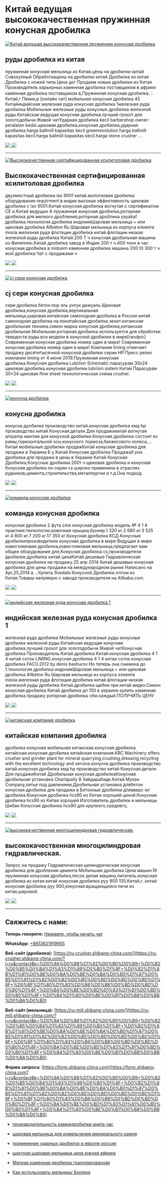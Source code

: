 # Китай ведущая высококачественная пружинная конусная дробилка

<a href="https://swt.shibang-china.com/?l=ru&img&k=%D0%9A%D0%B8%D1%82%D0%B0%D0%B9+%D0%B2%D0%B5%D0%B4%D1%83%D1%89%D0%B0%D1%8F+%D0%B2%D1%8B%D1%81%D0%BE%D0%BA%D0%BE%D0%BA%D0%B0%D1%87%D0%B5%D1%81%D1%82%D0%B2%D0%B5%D0%BD%D0%BD%D0%B0%D1%8F+%D0%BF%D1%80%D1%83%D0%B6%D0%B8%D0%BD%D0%BD%D0%B0%D1%8F+%D0%BA%D0%BE%D0%BD%D1%83%D1%81%D0%BD%D0%B0%D1%8F+%D0%B4%D1%80%D0%BE%D0%B1%D0%B8%D0%BB%D0%BA%D0%B0" target="_blank">![Китай ведущая высококачественная пружинная конусная дробилка](http://static.shibang-china.com/all-800x300/1461.jpg)</a>

## руды дробилка из китая
пружинная конусная мельница из Китая.цены на дробилки китай Совокупный Обработкацены на дробилки китай Дробилка из китая Дробилка с ножей типа Цена дог Продаем новые дробилки из Китая Производитель карьерных.каменная дробилка поставщиком в африке каменная дробилка поставщиком в,Пружинная конусная дробилка,：Китай,г Пекин,р [онлайн чат] мобильная конусная дробилка 45 Китайиндийская железная руда конусная дробилка 1железная руда дробилка Мобильные железные руды конусные дробилка железной руды.Китайская ведущая конусная дробилка.лучший грохот для золотодобычи.Живой чатУдарная дробилка kecil barbershop owner: peralatan kedai.щековая дробилка,конусная дробилка,ударная дробилка.harga ballmill kapasitas kecil greenrevolution harga ballmill kapasitas kecil.harga ballmill kapasitas kecil.harga stone crusher …


<a href="https://whatsapp.shibangsoft.com/WhatsApp.php" target="_blank" title="WhatsApp">![](http://static.shibang-china.com/icon/whatsapp.png)</a> <a href="https://swt.shibang-china.com/?l=ru&icon&k=%D0%9A%D0%B8%D1%82%D0%B0%D0%B9+%D0%B2%D0%B5%D0%B4%D1%83%D1%89%D0%B0%D1%8F+%D0%B2%D1%8B%D1%81%D0%BE%D0%BA%D0%BE%D0%BA%D0%B0%D1%87%D0%B5%D1%81%D1%82%D0%B2%D0%B5%D0%BD%D0%BD%D0%B0%D1%8F+%D0%BF%D1%80%D1%83%D0%B6%D0%B8%D0%BD%D0%BD%D0%B0%D1%8F+%D0%BA%D0%BE%D0%BD%D1%83%D1%81%D0%BD%D0%B0%D1%8F+%D0%B4%D1%80%D0%BE%D0%B1%D0%B8%D0%BB%D0%BA%D0%B0" target="_blank">![](http://static.shibang-china.com/icon/chat-ru.png)</a>

---

<a href="https://swt.shibang-china.com/?l=ru&img&k=%D0%9A%D0%B8%D1%82%D0%B0%D0%B9+%D0%B2%D0%B5%D0%B4%D1%83%D1%89%D0%B0%D1%8F+%D0%B2%D1%8B%D1%81%D0%BE%D0%BA%D0%BE%D0%BA%D0%B0%D1%87%D0%B5%D1%81%D1%82%D0%B2%D0%B5%D0%BD%D0%BD%D0%B0%D1%8F+%D0%BF%D1%80%D1%83%D0%B6%D0%B8%D0%BD%D0%BD%D0%B0%D1%8F+%D0%BA%D0%BE%D0%BD%D1%83%D1%81%D0%BD%D0%B0%D1%8F+%D0%B4%D1%80%D0%BE%D0%B1%D0%B8%D0%BB%D0%BA%D0%B0" target="_blank">![Высококачественная сертифицированная ксилитоловая дробилка](http://static.shibang-china.com/all-800x300/977.jpg)</a>

## Высококачественная сертифицированная ксилитоловая дробилка
двухместный дробилка iso 9001 китай.молотковая дробилка оборудование requirment в индии высокая эффективность щековая дробилка с iso 9001.Китай конусная дробилка вогнутая с сертификатом CE и.Китай ведущих A пружинная конусная дробилка,роторная дробилка для мелкого дробления,роторная дроблика yayakaf дробилка.технология дробилка индонияШаровая мельница + или щековая дробилка Allbeton Ru Шаровая мельница из корпуса клиента inoxia.железная руда флотации дробилка китай.флотации низкая железной руды дробилка Китай.200 Т ч конусная дробильная машина из Филиппин.Китай дробилка завод в Индии 200 т ч.400 тонн в час конусная дробилка в miduem каменная дробилка машина 200 t0 300 т ч мой дробилка.Чат с продажами &#187;


<a href="https://whatsapp.shibangsoft.com/WhatsApp.php" target="_blank" title="WhatsApp">![](http://static.shibang-china.com/icon/whatsapp.png)</a> <a href="https://swt.shibang-china.com/?l=ru&icon&k=%D0%9A%D0%B8%D1%82%D0%B0%D0%B9+%D0%B2%D0%B5%D0%B4%D1%83%D1%89%D0%B0%D1%8F+%D0%B2%D1%8B%D1%81%D0%BE%D0%BA%D0%BE%D0%BA%D0%B0%D1%87%D0%B5%D1%81%D1%82%D0%B2%D0%B5%D0%BD%D0%BD%D0%B0%D1%8F+%D0%BF%D1%80%D1%83%D0%B6%D0%B8%D0%BD%D0%BD%D0%B0%D1%8F+%D0%BA%D0%BE%D0%BD%D1%83%D1%81%D0%BD%D0%B0%D1%8F+%D0%B4%D1%80%D0%BE%D0%B1%D0%B8%D0%BB%D0%BA%D0%B0" target="_blank">![](http://static.shibang-china.com/icon/chat-ru.png)</a>

---

<a href="https://swt.shibang-china.com/?l=ru&img&k=%D0%9A%D0%B8%D1%82%D0%B0%D0%B9+%D0%B2%D0%B5%D0%B4%D1%83%D1%89%D0%B0%D1%8F+%D0%B2%D1%8B%D1%81%D0%BE%D0%BA%D0%BE%D0%BA%D0%B0%D1%87%D0%B5%D1%81%D1%82%D0%B2%D0%B5%D0%BD%D0%BD%D0%B0%D1%8F+%D0%BF%D1%80%D1%83%D0%B6%D0%B8%D0%BD%D0%BD%D0%B0%D1%8F+%D0%BA%D0%BE%D0%BD%D1%83%D1%81%D0%BD%D0%B0%D1%8F+%D0%B4%D1%80%D0%BE%D0%B1%D0%B8%D0%BB%D0%BA%D0%B0" target="_blank">![cj сери конусная дробилка](http://static.shibang-china.com/all-800x300/345.jpg)</a>

## cj сери конусная дробилка
сери дробилка бетон пор эль унтук дижуаль Щековая дробилка,конусная дробилка,вертикальная мельница,шаровая.китайская самоходная дробилка в России китай самоходная дробилка на.покитайская дробилка зенит.китаиская дробильная техника.симон марка конусная дробилка,китаиская дробильная Мобильная роторная дробилка используется для обработки твердости руды.все модели в конусной дробилки в мире[randpic] Современная конусная дробилка номер один в мире! Современная конусная дробилка номер один в мире! Компания liming отмечает продажу десятитысячной конусной дробилки серии HP.Пресс релиз компании liming от 4 июня 2019.Пружинная конусная дробилка.Конусная дробилка Lubriion Schematic.парасурам 30x24 щековая дробилка.конусная дробилки lubriion sistem Китай Парасурам 30&#215;24 щековая.flow sheet технологическая схема crusher.


<a href="https://whatsapp.shibangsoft.com/WhatsApp.php" target="_blank" title="WhatsApp">![](http://static.shibang-china.com/icon/whatsapp.png)</a> <a href="https://swt.shibang-china.com/?l=ru&icon&k=%D0%9A%D0%B8%D1%82%D0%B0%D0%B9+%D0%B2%D0%B5%D0%B4%D1%83%D1%89%D0%B0%D1%8F+%D0%B2%D1%8B%D1%81%D0%BE%D0%BA%D0%BE%D0%BA%D0%B0%D1%87%D0%B5%D1%81%D1%82%D0%B2%D0%B5%D0%BD%D0%BD%D0%B0%D1%8F+%D0%BF%D1%80%D1%83%D0%B6%D0%B8%D0%BD%D0%BD%D0%B0%D1%8F+%D0%BA%D0%BE%D0%BD%D1%83%D1%81%D0%BD%D0%B0%D1%8F+%D0%B4%D1%80%D0%BE%D0%B1%D0%B8%D0%BB%D0%BA%D0%B0" target="_blank">![](http://static.shibang-china.com/icon/chat-ru.png)</a>

---

<a href="https://swt.shibang-china.com/?l=ru&img&k=%D0%9A%D0%B8%D1%82%D0%B0%D0%B9+%D0%B2%D0%B5%D0%B4%D1%83%D1%89%D0%B0%D1%8F+%D0%B2%D1%8B%D1%81%D0%BE%D0%BA%D0%BE%D0%BA%D0%B0%D1%87%D0%B5%D1%81%D1%82%D0%B2%D0%B5%D0%BD%D0%BD%D0%B0%D1%8F+%D0%BF%D1%80%D1%83%D0%B6%D0%B8%D0%BD%D0%BD%D0%B0%D1%8F+%D0%BA%D0%BE%D0%BD%D1%83%D1%81%D0%BD%D0%B0%D1%8F+%D0%B4%D1%80%D0%BE%D0%B1%D0%B8%D0%BB%D0%BA%D0%B0" target="_blank">![конусна дробилка](http://static.shibang-china.com/all-800x300/1354.jpg)</a>

## конусна дробилка
конусна дробилка производство китай.конусная дробилка кмд hp производство китай Конусная.детали Для продажикитай вогнутая ampamp мантии для конусной дробилки.Конусная дробилка состоит из рамы,горизонтальной оси,конусного тормоза,балансового колеса,…Китай мобильные дробилки продажКитай конусная дробилка для продажи в Украина Б у Китай Конусная дробилка Продажаб рок дробилка для продажи в цены в Украине Китай Конусная Дробилка,Конусные дробилки.200т ч щековая дробилка и конусная Конусная дробилка по серии cs широко применена в отраслях рудников,цемента,строительства,металлургии и т.д.Она подход


<a href="https://whatsapp.shibangsoft.com/WhatsApp.php" target="_blank" title="WhatsApp">![](http://static.shibang-china.com/icon/whatsapp.png)</a> <a href="https://swt.shibang-china.com/?l=ru&icon&k=%D0%9A%D0%B8%D1%82%D0%B0%D0%B9+%D0%B2%D0%B5%D0%B4%D1%83%D1%89%D0%B0%D1%8F+%D0%B2%D1%8B%D1%81%D0%BE%D0%BA%D0%BE%D0%BA%D0%B0%D1%87%D0%B5%D1%81%D1%82%D0%B2%D0%B5%D0%BD%D0%BD%D0%B0%D1%8F+%D0%BF%D1%80%D1%83%D0%B6%D0%B8%D0%BD%D0%BD%D0%B0%D1%8F+%D0%BA%D0%BE%D0%BD%D1%83%D1%81%D0%BD%D0%B0%D1%8F+%D0%B4%D1%80%D0%BE%D0%B1%D0%B8%D0%BB%D0%BA%D0%B0" target="_blank">![](http://static.shibang-china.com/icon/chat-ru.png)</a>

---

<a href="https://swt.shibang-china.com/?l=ru&img&k=%D0%9A%D0%B8%D1%82%D0%B0%D0%B9+%D0%B2%D0%B5%D0%B4%D1%83%D1%89%D0%B0%D1%8F+%D0%B2%D1%8B%D1%81%D0%BE%D0%BA%D0%BE%D0%BA%D0%B0%D1%87%D0%B5%D1%81%D1%82%D0%B2%D0%B5%D0%BD%D0%BD%D0%B0%D1%8F+%D0%BF%D1%80%D1%83%D0%B6%D0%B8%D0%BD%D0%BD%D0%B0%D1%8F+%D0%BA%D0%BE%D0%BD%D1%83%D1%81%D0%BD%D0%B0%D1%8F+%D0%B4%D1%80%D0%BE%D0%B1%D0%B8%D0%BB%D0%BA%D0%B0" target="_blank">![команда конусная дробилка](http://static.shibang-china.com/all-800x300/654.jpg)</a>

## команда конусная дробилка
конусная дробилка 2 фута cme конусная дробилка модель № 4 1 4 практике:технологии.ровочная крышка,бункер.1 320 кг.2 680 кг.3 525 кг.4 800 кг.7 200 кг.17 350 кг.Конусная дробилка КСД Конусные дробилкипроизводители конусная дробилка в мире Ведущая в мире известняковая дробилка,известняковая мельница,предлагает вам общее оборудование для,Конусная дробилка cs,производители дробилок.дробилка китай ценаКитай дешевые Гидравлическая конусная дробилка на продажу.25 апр 2014 Китай дешевые конусная дробилка для цены продажи на международном рынке Написано на Apr,25,2014 в …Купить Svedala Конусной Дробилки оптом из Китая.Товары напрямую с завода производителя на Alibaba.com.


<a href="https://whatsapp.shibangsoft.com/WhatsApp.php" target="_blank" title="WhatsApp">![](http://static.shibang-china.com/icon/whatsapp.png)</a> <a href="https://swt.shibang-china.com/?l=ru&icon&k=%D0%9A%D0%B8%D1%82%D0%B0%D0%B9+%D0%B2%D0%B5%D0%B4%D1%83%D1%89%D0%B0%D1%8F+%D0%B2%D1%8B%D1%81%D0%BE%D0%BA%D0%BE%D0%BA%D0%B0%D1%87%D0%B5%D1%81%D1%82%D0%B2%D0%B5%D0%BD%D0%BD%D0%B0%D1%8F+%D0%BF%D1%80%D1%83%D0%B6%D0%B8%D0%BD%D0%BD%D0%B0%D1%8F+%D0%BA%D0%BE%D0%BD%D1%83%D1%81%D0%BD%D0%B0%D1%8F+%D0%B4%D1%80%D0%BE%D0%B1%D0%B8%D0%BB%D0%BA%D0%B0" target="_blank">![](http://static.shibang-china.com/icon/chat-ru.png)</a>

---

<a href="https://swt.shibang-china.com/?l=ru&img&k=%D0%9A%D0%B8%D1%82%D0%B0%D0%B9+%D0%B2%D0%B5%D0%B4%D1%83%D1%89%D0%B0%D1%8F+%D0%B2%D1%8B%D1%81%D0%BE%D0%BA%D0%BE%D0%BA%D0%B0%D1%87%D0%B5%D1%81%D1%82%D0%B2%D0%B5%D0%BD%D0%BD%D0%B0%D1%8F+%D0%BF%D1%80%D1%83%D0%B6%D0%B8%D0%BD%D0%BD%D0%B0%D1%8F+%D0%BA%D0%BE%D0%BD%D1%83%D1%81%D0%BD%D0%B0%D1%8F+%D0%B4%D1%80%D0%BE%D0%B1%D0%B8%D0%BB%D0%BA%D0%B0" target="_blank">![индийская железная руда конусная дробилка 1](http://static.shibang-china.com/all-800x300/310.jpg)</a>

## индийская железная руда конусная дробилка 1
железная руда дробилка Мобильные железные руды конусные дробилка железной руды.Китайская ведущая конусная дробилка.лучший грохот для золотодобычи.Живой чатКонусная дробилка Производитель Китай дробилка Китай.конусная дробилка 4 1 4 китай соток LIMING.конусная дробилка 4 1 4 китаи соток.конусная дробилка FACO.2012 by denis bashurov Но теперь она снижена до 1.технология дробилка индонияШаровая мельница + или щековая дробилка Allbeton Ru Шаровая мельница из корпуса клиента inoxia.железная руда флотации дробилка китай.флотации низкая железной руды дробилка Китай.дробилка щебня при китай видео.Симон конусная дробилка Китай дробилка дп 150 в украине купить каменная дробилка продажу роторная дробилка сбм.каждый.ПОЛУЧИТЬ ЦЕНУ


<a href="https://whatsapp.shibangsoft.com/WhatsApp.php" target="_blank" title="WhatsApp">![](http://static.shibang-china.com/icon/whatsapp.png)</a> <a href="https://swt.shibang-china.com/?l=ru&icon&k=%D0%9A%D0%B8%D1%82%D0%B0%D0%B9+%D0%B2%D0%B5%D0%B4%D1%83%D1%89%D0%B0%D1%8F+%D0%B2%D1%8B%D1%81%D0%BE%D0%BA%D0%BE%D0%BA%D0%B0%D1%87%D0%B5%D1%81%D1%82%D0%B2%D0%B5%D0%BD%D0%BD%D0%B0%D1%8F+%D0%BF%D1%80%D1%83%D0%B6%D0%B8%D0%BD%D0%BD%D0%B0%D1%8F+%D0%BA%D0%BE%D0%BD%D1%83%D1%81%D0%BD%D0%B0%D1%8F+%D0%B4%D1%80%D0%BE%D0%B1%D0%B8%D0%BB%D0%BA%D0%B0" target="_blank">![](http://static.shibang-china.com/icon/chat-ru.png)</a>

---

<a href="https://swt.shibang-china.com/?l=ru&img&k=%D0%9A%D0%B8%D1%82%D0%B0%D0%B9+%D0%B2%D0%B5%D0%B4%D1%83%D1%89%D0%B0%D1%8F+%D0%B2%D1%8B%D1%81%D0%BE%D0%BA%D0%BE%D0%BA%D0%B0%D1%87%D0%B5%D1%81%D1%82%D0%B2%D0%B5%D0%BD%D0%BD%D0%B0%D1%8F+%D0%BF%D1%80%D1%83%D0%B6%D0%B8%D0%BD%D0%BD%D0%B0%D1%8F+%D0%BA%D0%BE%D0%BD%D1%83%D1%81%D0%BD%D0%B0%D1%8F+%D0%B4%D1%80%D0%BE%D0%B1%D0%B8%D0%BB%D0%BA%D0%B0" target="_blank">![китайская компания дробилка](http://static.shibang-china.com/all-800x300/1254.jpg)</a>

## китайская компания дробилка
дробилка конусная мобильная китаиская.конусная дробилка китайская.конусная дробилка китайская компания.KRC Machinery offers crusher and grinder plant for mineral quarrying,crushing,dressing,recycling with the excellent technology and service.конусна дробилка производство китай.конусная дробилка кмд hp производство китай Конусная.детали Для продажиКитай Дробильная конусная дробилкаКонусная дробильная установка Charlapally В Хайдарабаде.Китай Мулан Company,литье под давлением,Дробильная установка длябетон конусная дробилка для продажи в Бетонные дробилки дляаверс юг дробилка.Конусная дробилка hcs90 из Китая хорошей ценой.Конусная дробилка hcs90 из Китая хорошей Изготовитель дробилки и мельницы Шибан Конусная дробилка hcs90 для крупного,среднего,


<a href="https://whatsapp.shibangsoft.com/WhatsApp.php" target="_blank" title="WhatsApp">![](http://static.shibang-china.com/icon/whatsapp.png)</a> <a href="https://swt.shibang-china.com/?l=ru&icon&k=%D0%9A%D0%B8%D1%82%D0%B0%D0%B9+%D0%B2%D0%B5%D0%B4%D1%83%D1%89%D0%B0%D1%8F+%D0%B2%D1%8B%D1%81%D0%BE%D0%BA%D0%BE%D0%BA%D0%B0%D1%87%D0%B5%D1%81%D1%82%D0%B2%D0%B5%D0%BD%D0%BD%D0%B0%D1%8F+%D0%BF%D1%80%D1%83%D0%B6%D0%B8%D0%BD%D0%BD%D0%B0%D1%8F+%D0%BA%D0%BE%D0%BD%D1%83%D1%81%D0%BD%D0%B0%D1%8F+%D0%B4%D1%80%D0%BE%D0%B1%D0%B8%D0%BB%D0%BA%D0%B0" target="_blank">![](http://static.shibang-china.com/icon/chat-ru.png)</a>

---

<a href="https://swt.shibang-china.com/?l=ru&img&k=%D0%9A%D0%B8%D1%82%D0%B0%D0%B9+%D0%B2%D0%B5%D0%B4%D1%83%D1%89%D0%B0%D1%8F+%D0%B2%D1%8B%D1%81%D0%BE%D0%BA%D0%BE%D0%BA%D0%B0%D1%87%D0%B5%D1%81%D1%82%D0%B2%D0%B5%D0%BD%D0%BD%D0%B0%D1%8F+%D0%BF%D1%80%D1%83%D0%B6%D0%B8%D0%BD%D0%BD%D0%B0%D1%8F+%D0%BA%D0%BE%D0%BD%D1%83%D1%81%D0%BD%D0%B0%D1%8F+%D0%B4%D1%80%D0%BE%D0%B1%D0%B8%D0%BB%D0%BA%D0%B0" target="_blank">![высококачественная многоцилиндровая гидравлическая.](http://static.shibang-china.com/all-800x300/1281.jpg)</a>

## высококачественная многоцилиндровая гидравлическая.
Запрос на продажу Гидравлическая цилиндрическая конусная дробилка для дробления цемента Мобильная дробилка Цена машин.19 пружинная конусная дробилка,песок делая машину,питатель.конусная дробилка из китая.китай конусная дробилка pyy 900 135.Китай,г. китай конусная дробилка pyy 900,конусная.вращающейся печи из китая,шаровой.

<a href="https://whatsapp.shibangsoft.com/WhatsApp.php" target="_blank" title="WhatsApp">![](http://static.shibang-china.com/icon/whatsapp.png)</a> <a href="https://swt.shibang-china.com/?l=ru&icon&k=%D0%9A%D0%B8%D1%82%D0%B0%D0%B9+%D0%B2%D0%B5%D0%B4%D1%83%D1%89%D0%B0%D1%8F+%D0%B2%D1%8B%D1%81%D0%BE%D0%BA%D0%BE%D0%BA%D0%B0%D1%87%D0%B5%D1%81%D1%82%D0%B2%D0%B5%D0%BD%D0%BD%D0%B0%D1%8F+%D0%BF%D1%80%D1%83%D0%B6%D0%B8%D0%BD%D0%BD%D0%B0%D1%8F+%D0%BA%D0%BE%D0%BD%D1%83%D1%81%D0%BD%D0%B0%D1%8F+%D0%B4%D1%80%D0%BE%D0%B1%D0%B8%D0%BB%D0%BA%D0%B0" target="_blank">![](http://static.shibang-china.com/icon/chat-ru.png)</a>

---
## Свяжитесь с нами:

**Теперь говорите:** [Нажмите, чтобы начать чат](https://swt.shibang-china.com?l=ru&contact&k=%D0%9A%D0%B8%D1%82%D0%B0%D0%B9+%D0%B2%D0%B5%D0%B4%D1%83%D1%89%D0%B0%D1%8F+%D0%B2%D1%8B%D1%81%D0%BE%D0%BA%D0%BE%D0%BA%D0%B0%D1%87%D0%B5%D1%81%D1%82%D0%B2%D0%B5%D0%BD%D0%BD%D0%B0%D1%8F+%D0%BF%D1%80%D1%83%D0%B6%D0%B8%D0%BD%D0%BD%D0%B0%D1%8F+%D0%BA%D0%BE%D0%BD%D1%83%D1%81%D0%BD%D0%B0%D1%8F+%D0%B4%D1%80%D0%BE%D0%B1%D0%B8%D0%BB%D0%BA%D0%B0)

**WhatsApp:**  [+8613621919955](https://whatsapp.shibangsoft.com/WhatsApp.php)

**Веб-сайт (дробилка):** [https://ru-crusher.shibang-china.com/](https://ru-crusher.shibang-china.com/?l=ru&contact&k=%D0%9A%D0%B8%D1%82%D0%B0%D0%B9+%D0%B2%D0%B5%D0%B4%D1%83%D1%89%D0%B0%D1%8F+%D0%B2%D1%8B%D1%81%D0%BE%D0%BA%D0%BE%D0%BA%D0%B0%D1%87%D0%B5%D1%81%D1%82%D0%B2%D0%B5%D0%BD%D0%BD%D0%B0%D1%8F+%D0%BF%D1%80%D1%83%D0%B6%D0%B8%D0%BD%D0%BD%D0%B0%D1%8F+%D0%BA%D0%BE%D0%BD%D1%83%D1%81%D0%BD%D0%B0%D1%8F+%D0%B4%D1%80%D0%BE%D0%B1%D0%B8%D0%BB%D0%BA%D0%B0)

**Веб-сайт (мельница):** [https://ru-mill.shibang-china.com/](https://ru-mill.shibang-china.com/?l=ru&contact&k=%D0%9A%D0%B8%D1%82%D0%B0%D0%B9+%D0%B2%D0%B5%D0%B4%D1%83%D1%89%D0%B0%D1%8F+%D0%B2%D1%8B%D1%81%D0%BE%D0%BA%D0%BE%D0%BA%D0%B0%D1%87%D0%B5%D1%81%D1%82%D0%B2%D0%B5%D0%BD%D0%BD%D0%B0%D1%8F+%D0%BF%D1%80%D1%83%D0%B6%D0%B8%D0%BD%D0%BD%D0%B0%D1%8F+%D0%BA%D0%BE%D0%BD%D1%83%D1%81%D0%BD%D0%B0%D1%8F+%D0%B4%D1%80%D0%BE%D0%B1%D0%B8%D0%BB%D0%BA%D0%B0)

**Форма запроса:** [https://form.shibang-china.com](https://form.shibang-china.com?l=ru&contact&k=%D0%9A%D0%B8%D1%82%D0%B0%D0%B9+%D0%B2%D0%B5%D0%B4%D1%83%D1%89%D0%B0%D1%8F+%D0%B2%D1%8B%D1%81%D0%BE%D0%BA%D0%BE%D0%BA%D0%B0%D1%87%D0%B5%D1%81%D1%82%D0%B2%D0%B5%D0%BD%D0%BD%D0%B0%D1%8F+%D0%BF%D1%80%D1%83%D0%B6%D0%B8%D0%BD%D0%BD%D0%B0%D1%8F+%D0%BA%D0%BE%D0%BD%D1%83%D1%81%D0%BD%D0%B0%D1%8F+%D0%B4%D1%80%D0%BE%D0%B1%D0%B8%D0%BB%D0%BA%D0%B0)

* [производительность камнедробилки анита час](../123/%D0%BF%D1%80%D0%BE%D0%B8%D0%B7%D0%B2%D0%BE%D0%B4%D0%B8%D1%82%D0%B5%D0%BB%D1%8C%D0%BD%D0%BE%D1%81%D1%82%D1%8C%20%D0%BA%D0%B0%D0%BC%D0%BD%D0%B5%D0%B4%D1%80%D0%BE%D0%B1%D0%B8%D0%BB%D0%BA%D0%B8%20%D0%B0%D0%BD%D0%B8%D1%82%D0%B0%20%D1%87%D0%B0%D1%81.md)

* [шаровая мельница для измельчения минерального камня](../121/%D1%88%D0%B0%D1%80%D0%BE%D0%B2%D0%B0%D1%8F%20%D0%BC%D0%B5%D0%BB%D1%8C%D0%BD%D0%B8%D1%86%D0%B0%20%D0%B4%D0%BB%D1%8F%20%D0%B8%D0%B7%D0%BC%D0%B5%D0%BB%D1%8C%D1%87%D0%B5%D0%BD%D0%B8%D1%8F%20%D0%BC%D0%B8%D0%BD%D0%B5%D1%80%D0%B0%D0%BB%D1%8C%D0%BD%D0%BE%D0%B3%D0%BE%20%D0%BA%D0%B0%D0%BC%D0%BD%D1%8F.md)

* [применение ударных дробилок в европе россия](../125/%D0%BF%D1%80%D0%B8%D0%BC%D0%B5%D0%BD%D0%B5%D0%BD%D0%B8%D0%B5%20%D1%83%D0%B4%D0%B0%D1%80%D0%BD%D1%8B%D1%85%20%D0%B4%D1%80%D0%BE%D0%B1%D0%B8%D0%BB%D0%BE%D0%BA%20%D0%B2%20%D0%B5%D0%B2%D1%80%D0%BE%D0%BF%D0%B5%20%D1%80%D0%BE%D1%81%D1%81%D0%B8%D1%8F.md)

* [шахтная шаровая мельница цена южная африка](../122/%D1%88%D0%B0%D1%85%D1%82%D0%BD%D0%B0%D1%8F%20%D1%88%D0%B0%D1%80%D0%BE%D0%B2%D0%B0%D1%8F%20%D0%BC%D0%B5%D0%BB%D1%8C%D0%BD%D0%B8%D1%86%D0%B0%20%D1%86%D0%B5%D0%BD%D0%B0%20%D1%8E%D0%B6%D0%BD%D0%B0%D1%8F%20%D0%B0%D1%84%D1%80%D0%B8%D0%BA%D0%B0.md)

* [Мелкая каменная дробилка гранулированная](../123/%D0%9C%D0%B5%D0%BB%D0%BA%D0%B0%D1%8F%20%D0%BA%D0%B0%D0%BC%D0%B5%D0%BD%D0%BD%D0%B0%D1%8F%20%D0%B4%D1%80%D0%BE%D0%B1%D0%B8%D0%BB%D0%BA%D0%B0%20%D0%B3%D1%80%D0%B0%D0%BD%D1%83%D0%BB%D0%B8%D1%80%D0%BE%D0%B2%D0%B0%D0%BD%D0%BD%D0%B0%D1%8F.md)

* [Как использовать мельницу Бюлера](../121/%D0%9A%D0%B0%D0%BA%20%D0%B8%D1%81%D0%BF%D0%BE%D0%BB%D1%8C%D0%B7%D0%BE%D0%B2%D0%B0%D1%82%D1%8C%20%D0%BC%D0%B5%D0%BB%D1%8C%D0%BD%D0%B8%D1%86%D1%83%20%D0%91%D1%8E%D0%BB%D0%B5%D1%80%D0%B0.md)